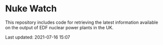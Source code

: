 # Nuke Watch

This repository includes code for retrieving the latest information available on the output of EDF nuclear power plants in the UK.

Last updated: 2021-07-16 15:07